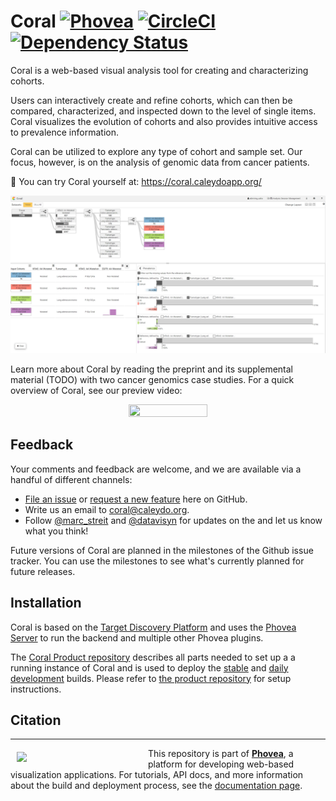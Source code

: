 
Coral [![Phovea][phovea-image]][phovea-url] [![CircleCI](https://circleci.com/gh/Caleydo/coral.svg?style=svg&circle-token=fdba4d201b4b9eb707b8b155340aae1d23c74fdf)](https://circleci.com/gh/Caleydo/coral) [![Dependency Status][daviddm-image]][daviddm-url]
=====================

Coral is a web-based visual analysis tool for creating and characterizing cohorts.

Users can interactively create and refine cohorts, which can then be compared, characterized, and inspected down to the level of single items.
Coral visualizes the evolution of cohorts and also provides intuitive access to prevalence information.

Coral can be utilized to explore any type of cohort and sample set. Our focus, however, is on the analysis of genomic data from cancer patients.

🚀 You can try Coral yourself at: https://coral.caleydoapp.org/

![screenshot](media/screenshot.full.png?raw=true "Screenshot")


Learn more about Coral by reading the preprint and its supplemental material (TODO) with two cancer genomics case studies.
For a quick overview of Coral, see our preview video:

<div style="text-align:center"><img src="https://img.youtube.com/vi/jmYuzgFglLc/maxresdefault.jpg" width=50% height=50%></div>

Feedback
------------

Your comments and feedback are welcome, and we are available via a handful of different channels:

* [File an issue](https://github.com/Caleydo/coral/issues) or [request a new feature](https://github.com/Caleydo/coral/issues) here on GitHub.
* Write us an email to coral@caleydo.org.
* Follow [@marc_streit](https://twitter.com/marc_streit) and [@datavisyn](https://twitter.com/datavisyn) for updates on the and let us know what you think!

Future versions of Coral are planned in the milestones of the Github issue tracker. You can use the milestones to see what's currently planned for future releases.

Installation
------------

Coral is based on the [Target Discovery Platform](https://github.com/datavisyn/tdp_core) and uses the [Phovea Server](https://github.com/phovea/phovea_server) to run the backend and multiple other Phovea plugins.

The [Coral Product repository](https://github.com/Caleydo/coral_product) describes all parts needed to set up a a running instance of Coral and is used to deploy the [stable](https://coral.caleydoapp.org/) and [daily development]((https://coral-daily.caleydoapp.org/)) builds.
Please refer to [the product repository](https://github.com/Caleydo/coral_product) for setup instructions.


Citation
------------

***

<a href="https://caleydo.org"><img src="http://caleydo.org/assets/images/logos/caleydo.svg" align="left" width="200px" hspace="10" vspace="6"></a>
This repository is part of **[Phovea](http://phovea.caleydo.org/)**, a platform for developing web-based visualization applications. For tutorials, API docs, and more information about the build and deployment process, see the [documentation page](http://phovea.caleydo.org).


[phovea-image]: https://img.shields.io/badge/Phovea-Application-1BA64E.svg
[phovea-url]: https://phovea.caleydo.org
[npm-image]: https://badge.fury.io/js/coral.svg
[npm-url]: https://npmjs.org/package/coral
[daviddm-image]: https://david-dm.org/Caleydo/coral/status.svg
[daviddm-url]: https://david-dm.org/Caleydo/coral
